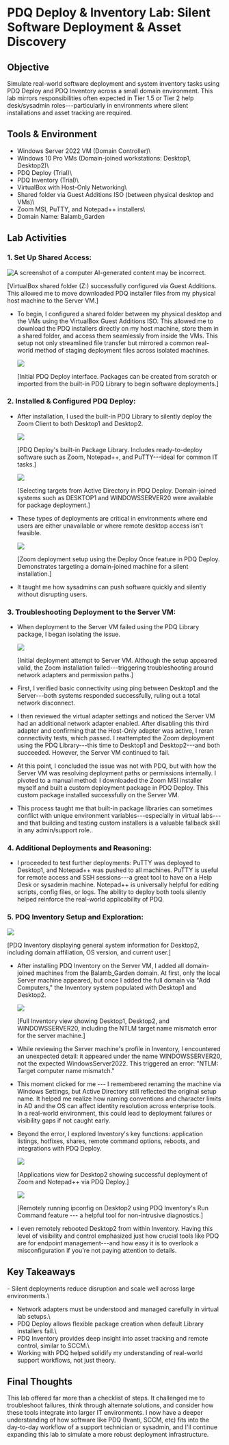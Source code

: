 # PDQ Deploy & Inventory Lab: Silent Software Deployment & Asset Discovery

## Objective

Simulate real-world software deployment and system inventory tasks using
PDQ Deploy and PDQ Inventory across a small domain environment. This lab
mirrors responsibilities often expected in Tier 1.5 or Tier 2 help
desk/sysadmin roles---particularly in environments where silent
installations and asset tracking are required.

## Tools & Environment

- Windows Server 2022 VM (Domain Controller)\
- Windows 10 Pro VMs (Domain-joined workstations: Desktop1, Desktop2)\
- PDQ Deploy (Trial)\
- PDQ Inventory (Trial)\
- VirtualBox with Host-Only Networking\
- Shared folder via Guest Additions ISO (between physical desktop and
VMs)\
- Zoom MSI, PuTTY, and Notepad++ installers\
- Domain Name: Balamb_Garden

## Lab Activities

### 1\. Set Up Shared Access:

![A screenshot of a computer AI-generated content may be
incorrect.](media/image1.png)

\[VirtualBox shared folder (Z:) successfully configured via Guest
Additions. This allowed me to move downloaded PDQ installer files from
my physical host machine to the Server VM.\]

- To begin, I configured a shared folder between my physical desktop and
  the VMs using the VirtualBox Guest Additions ISO. This allowed me to
  download the PDQ installers directly on my host machine, store them in
  a shared folder, and access them seamlessly from inside the VMs. This
  setup not only streamlined file transfer but mirrored a common
  real-world method of staging deployment files across isolated
  machines.

  ![](media/image2.png)

  \[Initial PDQ Deploy interface. Packages can be created from scratch
  or imported from the built-in PDQ Library to begin software
  deployments.\]

### 2\. Installed & Configured PDQ Deploy:

- After installation, I used the built-in PDQ Library to silently deploy
  the Zoom Client to both Desktop1 and Desktop2.

  ![](media/image3.png)

  \[PDQ Deploy's built-in Package Library. Includes ready-to-deploy
  software such as Zoom, Notepad++, and PuTTY---ideal for common IT
  tasks.\]

  ![](media/image4.png)

  \[Selecting targets from Active Directory in PDQ Deploy. Domain-joined
  systems such as DESKTOP1 and WINDOWSSERVER20 were available for
  package deployment.\]

- These types of deployments are critical in environments where end
  users are either unavailable or where remote desktop access isn't
  feasible.

  ![](media/image5.png)

  \[Zoom deployment setup using the Deploy Once feature in PDQ Deploy.
  Demonstrates targeting a domain-joined machine for a silent
  installation.\]

- It taught me how sysadmins can push software quickly and silently
  without disrupting users.

### 3\. Troubleshooting Deployment to the Server VM:

- When deployment to the Server VM failed using the PDQ Library package,
  I began isolating the issue.

  ![](media/image6.png)

  \[Initial deployment attempt to Server VM. Although the setup appeared
  valid, the Zoom installation failed---triggering troubleshooting
  around network adapters and permission paths.\]

- First, I verified basic connectivity using ping between Desktop1 and
  the Server---both systems responded successfully, ruling out a total
  network disconnect.

- I then reviewed the virtual adapter settings and noticed the Server VM
  had an additional network adapter enabled. After disabling this third
  adapter and confirming that the Host-Only adapter was active, I reran
  connectivity tests, which passed. I reattempted the Zoom deployment
  using the PDQ Library---this time to Desktop1 and Desktop2---and both
  succeeded. However, the Server VM continued to fail.

- At this point, I concluded the issue was not with PDQ, but with how
  the Server VM was resolving deployment paths or permissions
  internally. I pivoted to a manual method: I downloaded the Zoom MSI
  installer myself and built a custom deployment package in PDQ Deploy.
  This custom package installed successfully on the Server VM.

- This process taught me that built-in package libraries can sometimes
  conflict with unique environment variables---especially in virtual
  labs---and that building and testing custom installers is a valuable
  fallback skill in any admin/support role..

### 4\. Additional Deployments and Reasoning:

- I proceeded to test further deployments: PuTTY was deployed to
  Desktop1, and Notepad++ was pushed to all machines. PuTTY is useful
  for remote access and SSH sessions---a great tool to have on a Help
  Desk or sysadmin machine. Notepad++ is universally helpful for editing
  scripts, config files, or logs. The ability to deploy both tools
  silently helped reinforce the real-world applicability of PDQ.

### 5\. PDQ Inventory Setup and Exploration:

![](media/image7.png)

\[PDQ Inventory displaying general system information for Desktop2,
including domain affiliation, OS version, and current user.\]

- After installing PDQ Inventory on the Server VM, I added all
  domain-joined machines from the Balamb_Garden domain. At first, only
  the local Server machine appeared, but once I added the full domain
  via "Add Computers," the Inventory system populated with Desktop1 and
  Desktop2.

  ![](media/image8.png)

  \[Full Inventory view showing Desktop1, Desktop2, and WINDOWSSERVER20,
  including the NTLM target name mismatch error for the server
  machine.\]

- While reviewing the Server machine's profile in Inventory, I
  encountered an unexpected detail: it appeared under the name
  WINDOWSSERVER20, not the expected WindowsServer2022. This triggered an
  error: "NTLM: Target computer name mismatch."

- This moment clicked for me --- I remembered renaming the machine via
  Windows Settings, but Active Directory still reflected the original
  setup name. It helped me realize how naming conventions and character
  limits in AD and the OS can affect identity resolution across
  enterprise tools. In a real-world environment, this could lead to
  deployment failures or visibility gaps if not caught early.

- Beyond the error, I explored Inventory's key functions: application
  listings, hotfixes, shares, remote command options, reboots, and
  integrations with PDQ Deploy.

  ![](media/image9.png)

  \[Applications view for Desktop2 showing successful deployment of Zoom
  and Notepad++ via PDQ Deploy.\]

  ![](media/image10.png)

  \[Remotely running ipconfig on Desktop2 using PDQ Inventory's Run
  Command feature --- a helpful tool for non-intrusive diagnostics.\]

- I even remotely rebooted Desktop2 from within Inventory. Having this
  level of visibility and control emphasized just how crucial tools like
  PDQ are for endpoint management---and how easy it is to overlook a
  misconfiguration if you're not paying attention to details.

## Key Takeaways

\- Silent deployments reduce disruption and scale well across large
environments.\
- Network adapters must be understood and managed carefully in virtual
lab setups.\
- PDQ Deploy allows flexible package creation when default Library
installers fail.\
- PDQ Inventory provides deep insight into asset tracking and remote
control, similar to SCCM.\
- Working with PDQ helped solidify my understanding of real-world
support workflows, not just theory.

## Final Thoughts

This lab offered far more than a checklist of steps. It challenged me to
troubleshoot failures, think through alternate solutions, and consider
how these tools integrate into larger IT environments. I now have a
deeper understanding of how software like PDQ (Ivanti, SCCM, etc) fits
into the day-to-day workflow of a support technician or sysadmin, and
I'll continue expanding this lab to simulate a more robust deployment
infrastructure.
